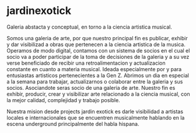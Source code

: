 # jardinexotick
Galeria abstacta y conceptual, en torno a la ciencia artistica musical.

Somos una galeria de arte, por que nuestro principal fin es publicar, exhibir y dar visibilizad a obras que pertenecen a la ciencia artistica de la musica.
Operamos de modo digital, contamos con un sistema de socios en el cual el socio va a poder participar de la toma de decisiones de la galeria y a su vez verse beneficiado de recibir una retroalimentacion y actualizacion constante en cuanto a materia musical. 
Ideada especialmente por y para entusiastas artisticos pertenecientes a la Gen Z. 
Abrimos un dia en especial a la semana para trabajar, actualizarnos o colaborar entre la galeria y sus socios. 
Asociandote seras socio de una galeria de arte.
Nuestro fin es exhibir, producir, crear y visibilizar arte relacionado a la ciencia musical, con la mejor calidad, complejidad y trabajo posible. 


Nuestra mision desde projects jardin exotick es darle visibilidad a artistas locales e internacionales que se encuentren musicalmente hablando en la escena underground principalmente del habla hispana.
